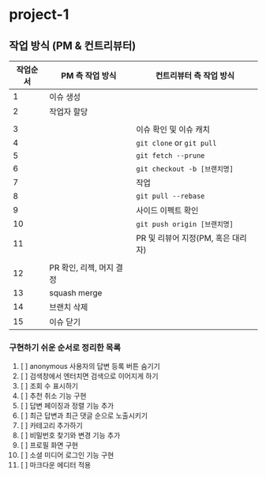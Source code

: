 # project-1

## 작업 방식 (PM & 컨트리뷰터)

| 작업순서 | PM 측 작업 방식       | 컨트리뷰터 측 작업 방식             |
|------|------------------|---------------------------|
| 1    | 이슈 생성            |                           |
| 2    | 작업자 할당           |                           |
|      |                  |                           |
| 3    |                  | 이슈 확인 및 이슈 캐치             |
| 4    |                  | `git clone` or `git pull` |
| 5    |                  | `git fetch --prune`       |
| 6    |                  | `git checkout -b [브랜치명]`  |
| 7    |                  | 작업                        |
| 8    |                  | `git pull --rebase`       |
| 9    |                  | 사이드 이펙트 확인                |
| 10   |                  | `git push origin [브랜치명]`  |
| 11   |                  | PR 및 리뷰어 지정(PM, 혹은 대리자)   |
|      |                  |                           |
| 12   | PR 확인, 리젝, 머지 결정 |                           |
| 13   | squash merge     |                           |
| 14   | 브랜치 삭제           |                           |
| 15   | 이슈 닫기            |                           |

### 구현하기 쉬운 순서로 정리한 목록

1. [ ] anonymous 사용자의 답변 등록 버튼 숨기기
2. [ ] 검색창에서 엔터치면 검색으로 이어지게 하기
3. [ ] 조회 수 표시하기
4. [ ] 추천 취소 기능 구현
5. [ ] 답변 페이징과 정렬 기능 추가
6. [ ] 최근 답변과 최근 댓글 순으로 노출시키기
7. [ ] 카테고리 추가하기
8. [ ] 비밀번호 찾기와 변경 기능 추가
9. [ ] 프로필 화면 구현
10. [ ] 소셜 미디어 로그인 기능 구현
11. [ ] 마크다운 에디터 적용
